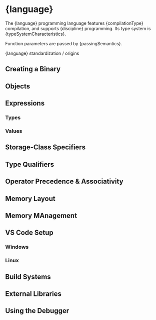 # {language}

The {language} programming language features {compilationType} compilation, and supports {discipline} programming. Its type system is {typeSystemCharacteristics}.

Function parameters are passed by {passingSemantics}.

{language} standardization / origins

## Creating a Binary

## Objects

## Expressions

### Types

### Values

## Storage-Class Specifiers

## Type Qualifiers

## Operator Precedence & Associativity

## Memory Layout

## Memory MAnagement

## VS Code Setup

### Windows

### Linux

## Build Systems

## External Libraries

## Using the Debugger